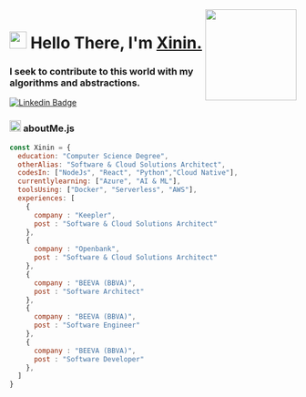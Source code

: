 
<img align="right" src="https://media.giphy.com/media/d31vTpVi1LAcDvdm/giphy.gif" height="160px" width="auto">

<h1 align="left"><img src="https://raw.githubusercontent.com/sidbelbase/sidbelbase/master/wave.gif" width="30px"><strong> Hello There, I'm <a href="https://www.diprieto.guru">Xinin.</a></strong>
</h1>

<h3 align="left"><strong>
I seek to contribute to this world with my algorithms and abstractions.</strong></h3>

<a target="_blank" href="https://linkedin.com/in/dpt92/">
<img src="https://img.shields.io/badge/-ME-blue?style=for-the-badge&logo=Linkedin&logoColor=white&link=https://linkedin.com/in/dpt92/" alt="Linkedin Badge">
</a>

<br>

###  <img src="https://media.giphy.com/media/ln7z2eWriiQAllfVcn/giphy.gif" height="20"> **aboutMe.js**

```javascript
const Xinin = {
  education: "Computer Science Degree",
  otherAlias: "Software & Cloud Solutions Architect",
  codesIn: ["NodeJs", "React", "Python","Cloud Native"],
  currentlylearning: ["Azure", "AI & ML"],
  toolsUsing: ["Docker", "Serverless", "AWS"],
  experiences: [
    {
      company : "Keepler",
      post : "Software & Cloud Solutions Architect"
    },
    {
      company : "Openbank",
      post : "Software & Cloud Solutions Architect"
    },
    {
      company : "BEEVA (BBVA)",
      post : "Software Architect"
    },
    {
      company : "BEEVA (BBVA)",
      post : "Software Engineer"
    },
    {
      company : "BEEVA (BBVA)",
      post : "Software Developer"
    },
  ]
}
```
